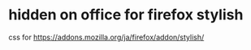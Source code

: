 # hidden on office for firefox stylish
css for https://addons.mozilla.org/ja/firefox/addon/stylish/
